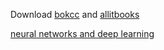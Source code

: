Download [bokcc](https://b-ok.cc) and [allitbooks](http://www.allitebooks.org/)


[neural networks and deep learning](http://neuralnetworksanddeeplearning.com/chap1.html)



